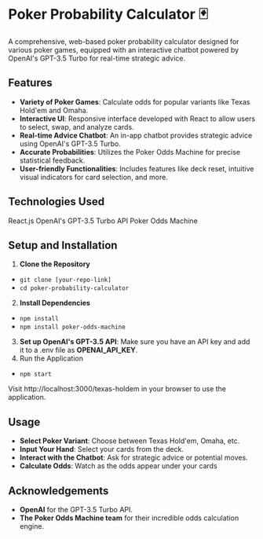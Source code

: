 # Poker Probability Calculator 🃏

A comprehensive, web-based poker probability calculator designed for various poker games, equipped with an interactive chatbot powered by OpenAI's GPT-3.5 Turbo for real-time strategic advice.

## Features

- **Variety of Poker Games**: Calculate odds for popular variants like Texas Hold'em and Omaha.
- **Interactive UI**: Responsive interface developed with React to allow users to select, swap, and analyze cards.
- **Real-time Advice Chatbot**: An in-app chatbot provides strategic advice using OpenAI's GPT-3.5 Turbo.
- **Accurate Probabilities**: Utilizes the Poker Odds Machine for precise statistical feedback.
- **User-friendly Functionalities**: Includes features like deck reset, intuitive visual indicators for card selection, and more.

## Technologies Used

React.js
OpenAI's GPT-3.5 Turbo API
Poker Odds Machine

## Setup and Installation
1. **Clone the Repository**
- `git clone [your-repo-link]`
- `cd poker-probability-calculator`
2. **Install Dependencies**
- `npm install`
- `npm install poker-odds-machine`
3. **Set up OpenAI's GPT-3.5 API**:
  Make sure you have an API key and add it to a .env file as **OPENAI_API_KEY**.
4. Run the Application
- `npm start`

Visit http://localhost:3000/texas-holdem in your browser to use the application.

## Usage

- **Select Poker Variant**: Choose between Texas Hold'em, Omaha, etc.
- **Input Your Hand**: Select your cards from the deck.
- **Interact with the Chatbot**: Ask for strategic advice or potential moves.
- **Calculate Odds**: Watch as the odds appear under your cards

## Acknowledgements

- **OpenAI** for the GPT-3.5 Turbo API.
- **The Poker Odds Machine team** for their incredible odds calculation engine.
